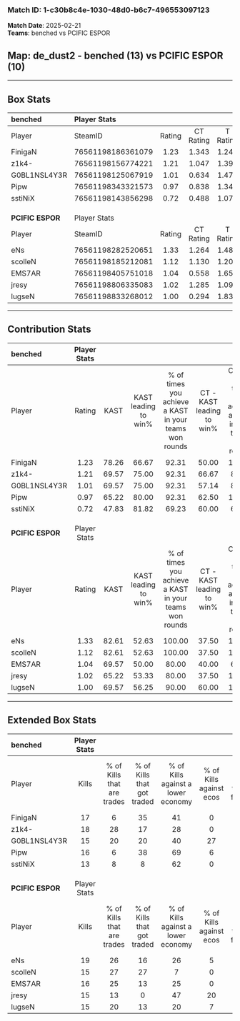 ### Match ID: 1-c30b8c4e-1030-48d0-b6c7-496553097123  
**Match Date**: 2025-02-21  
**Teams**: benched vs PCIFIC ESPOR  

## **Map**: de_dust2 - benched (13) vs PCIFIC ESPOR (10)  
---  

## Box Stats  

| **benched**      | Player Stats      |        |           |          |       |       |       |         |        |      |     |
| :- | :- | :-: | :-: | :-: | :-: | :-: | :-: | :-: | :-: | :-: | :-: |
| Player           | SteamID           | Rating | CT Rating | T Rating | KAST  |  ADR  | Kills | Assists | Deaths | K/D  | HS% |
| FinigaN          | 76561198186361079 |  1.23  |   1.343   |  1.243   | 78.26 | 100.5 |  17   |    6    |   17   | 1.00 | 70  |
| z1k4-            | 76561198156774221 |  1.21  |   1.047   |  1.391   | 69.57 | 67.5  |  18   |    1    |   11   | 1.64 | 38  |
| G0BL1NSL4Y3R     | 76561198125067919 |  1.01  |   0.634   |  1.474   | 69.57 | 70.2  |  15   |    6    |   16   | 0.94 | 80  |
| Pipw             | 76561198343321573 |  0.97  |   0.838   |  1.349   | 65.22 | 73.7  |  16   |    2    |   18   | 0.89 | 62  |
| sstiNiX          | 76561198143856298 |  0.72  |   0.488   |  1.071   | 47.83 | 67.8  |  13   |    5    |   18   | 0.72 | 61  |
|                  |                   |        |           |          |       |       |       |         |        |      |     |
|                  |                   |        |           |          |       |       |       |         |        |      |     |
|                  |                   |        |           |          |       |       |       |         |        |      |     |
| **PCIFIC ESPOR** | Player Stats      |        |           |          |       |       |       |         |        |      |     |
| Player           | SteamID           | Rating | CT Rating | T Rating | KAST  |  ADR  | Kills | Assists | Deaths | K/D  | HS% |
| eNs              | 76561198282520651 |  1.33  |   1.264   |  1.482   | 82.61 | 78.5  |  19   |    6    |   14   | 1.36 | 52  |
| scolleN          | 76561198185212081 |  1.12  |   1.130   |  1.205   | 82.61 | 61.7  |  15   |    5    |   14   | 1.07 | 40  |
| EMS7AR           | 76561198405751018 |  1.04  |   0.558   |  1.651   | 69.57 | 84.5  |  16   |    8    |   19   | 0.84 | 50  |
| jresy            | 76561198806335083 |  1.02  |   1.285   |  1.093   | 65.22 | 80.4  |  15   |    8    |   16   | 0.94 | 46  |
| lugseN           | 76561198833268012 |  1.00  |   0.294   |  1.835   | 69.57 | 70.4  |  15   |    4    |   16   | 0.94 | 20  |
---  

## Contribution Stats  

| **benched**      | Player Stats |       |                      |                                                        |                           |                                                             |                          |                                                            |
| :- | :-: | :-: | :-: | :-: | :-: | :-: | :-: | :-: |
| Player           |    Rating    | KAST  | KAST leading to win% | % of times you achieve a KAST in your teams won rounds | CT - KAST leading to win% | CT - % of times you achieve a KAST in your teams won rounds | T - KAST leading to win% | T - % of times you achieve a KAST in your teams won rounds |
| FinigaN          |     1.23     | 78.26 |        66.67         |                         92.31                          |           50.00           |                           100.00                            |          87.50           |                           87.50                            |
| z1k4-            |     1.21     | 69.57 |        75.00         |                         92.31                          |           66.67           |                            80.00                            |          80.00           |                           100.00                           |
| G0BL1NSL4Y3R     |     1.01     | 69.57 |        75.00         |                         92.31                          |           57.14           |                            80.00                            |          88.89           |                           100.00                           |
| Pipw             |     0.97     | 65.22 |        80.00         |                         92.31                          |           62.50           |                           100.00                            |          100.00          |                           87.50                            |
| sstiNiX          |     0.72     | 47.83 |        81.82         |                         69.23                          |           60.00           |                            60.00                            |          100.00          |                           75.00                            |
|                  |              |       |                      |                                                        |                           |                                                             |                          |                                                            |
|                  |              |       |                      |                                                        |                           |                                                             |                          |                                                            |
|                  |              |       |                      |                                                        |                           |                                                             |                          |                                                            |
| **PCIFIC ESPOR** | Player Stats |       |                      |                                                        |                           |                                                             |                          |                                                            |
| Player           |    Rating    | KAST  | KAST leading to win% | % of times you achieve a KAST in your teams won rounds | CT - KAST leading to win% | CT - % of times you achieve a KAST in your teams won rounds | T - KAST leading to win% | T - % of times you achieve a KAST in your teams won rounds |
| eNs              |     1.33     | 82.61 |        52.63         |                         100.00                         |           37.50           |                           100.00                            |          63.64           |                           100.00                           |
| scolleN          |     1.12     | 82.61 |        52.63         |                         100.00                         |           37.50           |                           100.00                            |          63.64           |                           100.00                           |
| EMS7AR           |     1.04     | 69.57 |        50.00         |                         80.00                          |           40.00           |                            66.67                            |          54.55           |                           85.71                            |
| jresy            |     1.02     | 65.22 |        53.33         |                         80.00                          |           37.50           |                           100.00                            |          71.43           |                           71.43                            |
| lugseN           |     1.00     | 69.57 |        56.25         |                         90.00                          |           60.00           |                           100.00                            |          54.55           |                           85.71                            |
---  

## Extended Box Stats  

| **benched**      | Player Stats |                            |                            |                                    |                         |                              |                                 |        |                             |                                     |                          |                               |                            |
| :- | :-: | :-: | :-: | :-: | :-: | :-: | :-: | :-: | :-: | :-: | :-: | :-: | :-: |
| Player           |    Kills     | % of Kills that are trades | % of Kills that got traded | % of Kills against a lower economy | % of Kills against ecos | % of Kills that are flawless | % of Kills that are close duels | Deaths | % of Deaths that get traded | % of Deaths against a lower economy | % of Deaths against ecos | % of Deaths that are flawless | % of Deaths that are close |
| FinigaN          |      17      |             6              |             35             |                 41                 |            0            |              76              |                6                |   17   |             18              |                 24                  |            6             |              53               |             12             |
| z1k4-            |      18      |             28             |             17             |                 28                 |            0            |              83              |               17                |   11   |              0              |                 18                  |            0             |              91               |             0              |
| G0BL1NSL4Y3R     |      15      |             20             |             20             |                 40                 |           27            |              47              |               20                |   16   |              6              |                 31                  |            0             |              63               |             13             |
| Pipw             |      16      |             6              |             38             |                 69                 |            6            |              69              |               13                |   18   |             28              |                 22                  |            0             |              61               |             11             |
| sstiNiX          |      13      |             8              |             8              |                 62                 |            0            |              69              |                0                |   18   |             11              |                 33                  |            6             |              61               |             6              |
|                  |              |                            |                            |                                    |                         |                              |                                 |        |                             |                                     |                          |                               |                            |
|                  |              |                            |                            |                                    |                         |                              |                                 |        |                             |                                     |                          |                               |                            |
|                  |              |                            |                            |                                    |                         |                              |                                 |        |                             |                                     |                          |                               |                            |
| **PCIFIC ESPOR** | Player Stats |                            |                            |                                    |                         |                              |                                 |        |                             |                                     |                          |                               |                            |
| Player           |    Kills     | % of Kills that are trades | % of Kills that got traded | % of Kills against a lower economy | % of Kills against ecos | % of Kills that are flawless | % of Kills that are close duels | Deaths | % of Deaths that get traded | % of Deaths against a lower economy | % of Deaths against ecos | % of Deaths that are flawless | % of Deaths that are close |
| eNs              |      19      |             26             |             16             |                 26                 |            5            |              63              |                5                |   14   |             14              |                  7                  |            0             |              64               |             7              |
| scolleN          |      15      |             27             |             27             |                 7                  |            0            |              53              |               13                |   14   |             14              |                 14                  |            0             |              64               |             21             |
| EMS7AR           |      16      |             25             |             13             |                 25                 |            0            |              63              |               13                |   19   |             21              |                 16                  |            0             |              63               |             5              |
| jresy            |      15      |             13             |             0              |                 47                 |           20            |              67              |                7                |   16   |             44              |                 13                  |            0             |              75               |             19             |
| lugseN           |      15      |             20             |             13             |                 20                 |            7            |              73              |                7                |   16   |             25              |                 25                  |            6             |              81               |             6              |
